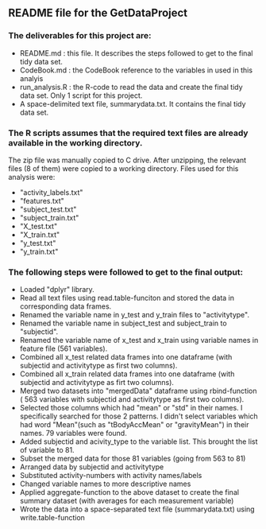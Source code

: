 ## README file for the GetDataProject

### The deliverables for this project are: 
- README.md : this file. It describes the steps followed to get to the final tidy data set.
- CodeBook.md : the CodeBook reference to the variables in used in this analyis
- run_analysis.R : the R-code to read the data and create the final tidy data set. Only 1 script for this project.
- A space-delimited text file, summarydata.txt. It contains the final tidy data set. 

### The R scripts assumes that the required text files are already available in the working directory.
The zip file was manually copied to C drive. After unzipping, the relevant files (8 of them) were copied to a working directory. Files used for this analysis were:
- "activity_labels.txt"
- "features.txt" 
- "subject_test.txt"
- "subject_train.txt"
- "X_test.txt"
- "X_train.txt"
- "y_test.txt"
- "y_train.txt"   

### The following steps were followed to get to the final output:
- Loaded "dplyr" library.  
- Read all text files using read.table-funciton and stored the data in corresponding data frames.
- Renamed the variable name in y_test and y_train files to "activitytype".
- Renamed the variable name in subject_test and subject_train to "subjectid".
- Renamed the variable name of x_test and x_train using variable names in feature file (561 variables).
- Combined all x_test related data frames into one dataframe (with subjectid and activitytype as first two columns).
- Combined all x_train related data frames into one dataframe (with subjectid and activitytype as firt two columns).
- Merged two datasets into "mergedData" dataframe using rbind-function ( 563 variables with subjectid and activitytype as first two columns).
- Selected those columns which had "mean" or "std" in their names. I specifically searched for those 2 patterns. 
I didn't select variables which had word "Mean"(such as "tBodyAccMean" or "gravityMean") in their names. 79 variables were found.
- Added subjectid and acivity_type to the variable list. This brought the list of variable to 81.
- Subset the merged data for those 81 variables (going from 563 to 81)
- Arranged data by subjectid and activitytype
- Substituted activity-numbers with activity names/labels
- Changed variable names to more descriptive names
- Applied  aggregate-function to the above dataset to create the final summary dataset (with averages for each measurement variable)
- Wrote the data into a space-separated text file (summarydata.txt) using write.table-function


